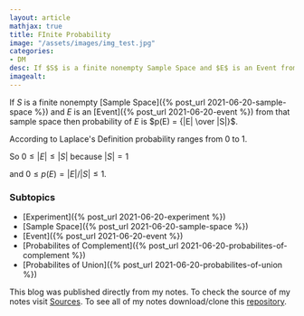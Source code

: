 ```yaml
---
layout: article
mathjax: true
title: FInite Probability
image: "/assets/images/img_test.jpg"
categories:
- DM
desc: If $S$ is a finite nonempty Sample Space and $E$ is an Event from that sample space then probability of $E$ is $p(E) = {|E| \over |S|}$. 
imagealt: 
---
```


If $S$ is a finite nonempty [Sample Space]({% post_url 2021-06-20-sample-space %}) and $E$ is an [Event]({% post_url 2021-06-20-event %}) from that sample space then probability of $E$ is $p(E) = {|E| \over |S|}$.


































































































































































































































































































































































According to Laplace's Definition probability ranges from 0 to 1.

So $0 \le |E| \le |S|$ because $|S|=1$

































































































































































































































































































































































and $0 \le p(E) = |E|/|S| \le 1$.


































































































































































































































































































































































### Subtopics
- [Experiment]({% post_url 2021-06-20-experiment %})
- [Sample Space]({% post_url 2021-06-20-sample-space %})
- [Event]({% post_url 2021-06-20-event %})
- [Probabilites of Complement]({% post_url 2021-06-20-probabilites-of-complement %})
- [Probabilites of Union]({% post_url 2021-06-20-probabilites-of-union %})

This blog was published directly from my notes.
To check the source of my notes visit [Sources](sources.html).
To see all of my notes download/clone this [repository](https://github.com/bovem/CS).